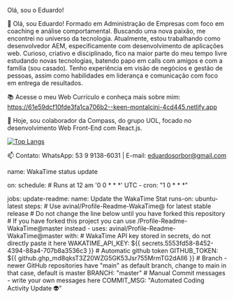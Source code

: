 Olá, sou o Eduardo!

🌱 Olá, sou Eduardo! Formado em Administração de Empresas com foco em coaching e análise comportamental. Buscando uma nova paixão, me encontrei no universo da tecnologia. Atualmente, estou trabalhando como desenvolvedor AEM, especificamente com desenvolvimento de aplicações web. Curioso, criativo e disciplinado, fico na maior parte do meu tempo livre estudando novas tecnologias, batendo papo em calls com amigos e com a família (sou casado). Tenho experiência em visão de negócios e gestão de pessoas, assim como habilidades em liderança e comunicação com foco em entrega de resultados.

:books: Acesse o meu Web Currículo e conheça mais sobre mim: https://61e59dcf10fde3fa1ca706b2--keen-montalcini-4cd445.netlify.app

:hammer: Hoje, sou colaborador da Compass, do grupo UOL, focado no desenvolvimento Web Front-End com React.js.

[![Top Langs](https://github-readme-stats.vercel.app/api/top-langs/?username=Eduardo-SBorges)](https://github.com/Eduardo-SBorges/github-readme-stats)


📫 Contato:
WhatsApp: 53 9 9138-6031
| E-mail: eduardosorbor@gmail.com

name: WakaTime status update

on:
  schedule:
    # Runs at 12 am  '0 0 * * *'  UTC
    - cron: "1 0 * * *"

jobs:
  update-readme:
    name: Update the WakaTime Stat
    runs-on: ubuntu-latest
    steps:
      # Use avinal/Profile-Readme-WakaTime@<latest-release-tag> for latest stable release
      # Do not change the line below until you have forked this repository
      # If you have forked this project you can use <username>/Profile-Readme-WakaTime@master instead
      - uses: avinal/Profile-Readme-WakaTime@master
        with:
          # WakaTime API key stored in secrets, do not directly paste it here
          WAKATIME_API_KEY: ${{ secrets.5553fd58-8452-4394-88a4-707b8a3536c3 }}
          # Automatic github token
          GITHUB_TOKEN: ${{ github.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 }}
          # Branch - newer GitHub repositories have "main" as default branch, change to main in that case, default is master
          BRANCH: "master"
          # Manual Commit messages - write your own messages here
          COMMIT_MSG: "Automated Coding Activity Update :alien:"

